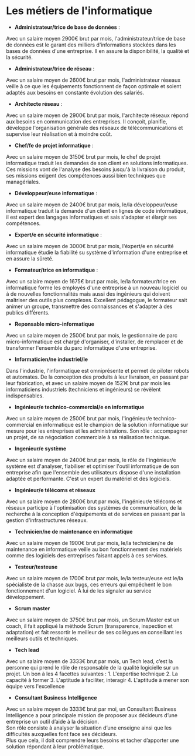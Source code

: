 # Les métiers de l'informatique

- **Administrateur/trice de base de données** :

Avec un salaire moyen 2900€ brut par mois, l'administrateur/trice de base de données est le garant des milliers d'informations stockées dans les bases de données d'une entreprise. Il en assure la disponibilité, la qualité et la sécurité.


- **Administrateur/trice de réseau** :

Avec un salaire moyen de 2600€ brut par mois, l'administrateur réseaux veille à ce que les équipements fonctionnent de façon optimale et soient adaptés aux besoins en constante évolution des salariés.


- **Architecte réseau** :

Avec un salaire moyen de 2900€ brut par mois, l'architecte réseaux répond aux besoins en communication des entreprises. Il conçoit, planifie, développe l'organisation générale des réseaux de télécommunications et supervise leur réalisation et à moindre coût.


- **Chef/fe de projet informatique** :

Avec un salaire moyen de 3150€ brut par mois, le chef de projet informatique traduit les demandes de son client en solutions informatiques. Ces missions vont de l'analyse des besoins jusqu'à la livraison du produit, ses missions exigent des compétences aussi bien techniques que managériales.


- **Développeur/euse informatique** :

Avec un salaire moyen de 2400€ brut par mois, le/la développeur/euse informatique traduit la demande d'un client en lignes de code informatique, il est expert des langages informatiques et sais s'adapter et élargir ses compétences.


- **Expert/e en sécurité informatique** :

Avec un salaire moyen de 3000€ brut par mois, l'éxpert/e en sécurité informatique étudie la fiabilité su système d'information d'une entreprise et en assure la sûreté.


- **Formateur/trice en informatique** :

Avec un salaire moyen de 1675€ brut par mois, le/la formateur/trice en informatique forme les employés d'une entreprise à un nouveau logiciel ou à de nouvelles fonctionnalités mais aussi des ingénieurs qui doivent maîtriser des outils plus complexes. Excellent pédagogue, le formateur sait animer un groupe, transmettre des connaissances et s'adapter à des publics différents.


- **Reponsable micro-informatique**

Avec un salaire moyen de 2500€ brut par mois, le gestionnaire de parc micro-informatique est chargé d'organiser, d'installer, de remplacer et de transformer l'ensemble du parc informatique d'une entreprise.


- **Informaticien/ne industriel/le**

Dans l'industrie, l'informatique est omniprésente et permet de piloter robots et automates. De la conception des produits à leur livraison, en passant par leur fabrication, et avec un salaire moyen de 1521€ brut par mois les informaticiens industriels (techniciens et ingénieurs) se révèlent indispensables.


- **Ingénieur/e technico-commercial/e en informatique**

Avec un salaire moyen de 2500€ brut par mois, l'ingénieur/e technico-commercial en informatique est le champion de la solution informatique sur mesure pour les entreprises et les administrations. Son rôle : accompagner un projet, de sa négociation commerciale à sa réalisation technique.


- **Ingenieur/e système**

Avec un salaire moyen de 2400€ brut par mois, le rôle de l'ingénieur/e système est d'analyser, fiabiliser et optimiser l'outil informatique de son entreprise afin que l'ensemble des utilisateurs dispose d'une installation adaptée et performante. C'est un expert du matériel et des logiciels.


- **Ingénieur/e télécoms et réseaux**

Avec un salaire moyen de 2800€ brut par mois, l'ingénieur/e télécoms et réseaux participe à l'optimisation des systèmes de communication, de la recherche à la conception d'équipements et de services en passant par la gestion d'infrastructures réseaux.


- **Technicien/ne de maintenance en informatique**

Avec un salaire moyen de 1900€ brut par mois, le/la technicien/ne de maintenance en informatique veille au bon fonctionnement des matériels comme des logiciels des entreprises faisant appels à ces services.


- **Testeur/testeuse**

Avec un salaire moyen de 1700€ brut par mois, le/la testeur/euse est le/la spécialiste de la chasse aux bugs, ces erreurs qui empêchent le bon fonctionnement d'un logiciel. À lui de les signaler au service développement.


- **Scrum master**

Avec un salaire moyen de 3750€ brut par mois, un Scrum Master est un coach, il fait appliqué la méthode Scrum (transparence, inspection et adaptation) et fait ressortir le meilleur de ses collègues en conseillant les meilleurs outils et techniques.


- **Tech lead**

Avec un salaire moyen de 3333€ brut par mois, un Tech lead, c’est la personne qui prend le rôle de responsable de la qualité logicielle sur un projet.
Un bon à les 4 facettes suivantes :
	1. L'expertise technique
	2. La capacité à former
	3. L'aptitude à faciliter, interagir
	4. L'aptitude à mener son équipe vers l'excellence


- **Consultant Business Intelligence**

Avec un salaire moyen de 3333€ brut par moi, un Consultant Business Intelligence a pour principale mission de proposer aux décideurs d’une entreprise un outil d’aide à la décision.  
Son rôle consiste à analyser la situation d’une enseigne ainsi que les difficultés auxquelles font face ses décideurs.  
Plus que cela, il doit comprendre leurs besoins et tacher d’apporter une solution répondant à leur problématique.